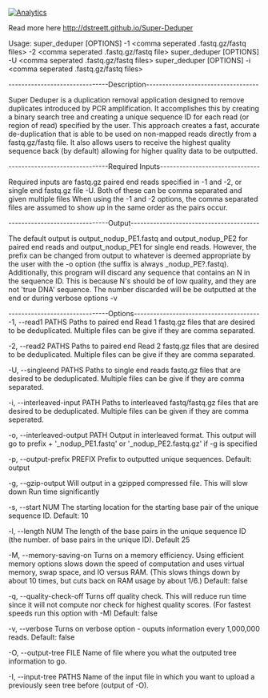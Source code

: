 [![Analytics](https://ga-beacon.appspot.com/UA-62149453-2/Super-Deduper/README)](https://github.com/igrigorik/ga-beacon)


Read more here http://dstreett.github.io/Super-Deduper


Usage: super_deduper [OPTIONS] -1  <comma seperated .fastq.gz/fastq files> -2 <comma seperated .fastq.gz/fastq file>
	super_deduper [OPTIONS] -U <comma seperated .fastq.gz/fastq files>
	super_deduper [OPTIONS] -i <comma seperated .fastq.gz/fastq files>


-------------------------------Description-----------------------------------

Super Deduper is a duplication removal application designed to remove duplicates
introduced by PCR amplification. It accomplishes this by creating a binary search
tree and creating a unique sequence ID for each read (or region of read) specified
by the user. This approach creates a fast, accurate de-duplication that is able to be
used on non-mapped reads directly from a fastq.gz/fastq file. It also allows users to 
receive the highest quality sequence back (by default) allowing for higher quality
data to be outputted. 


-------------------------------Required Inputs-------------------------------

Required inputs are fastq.gz paired end reads specified in -1 and -2, or single end
fastq.gz file -U. Both of these can be comma separated and given multiple files
When using the -1 and -2 options, the comma separated files are assumed
to show up in the same order as the pairs occur.


-------------------------------Output----------------------------------------


The default output is output_nodup_PE1.fastq and output_nodup_PE2 for paired end reads
and output_nodup_PE1 for single end reads. However, the prefix can be changed
from output to whatever is deemed appropriate by the user with the -o option
(the suffix is always _nodup_PE?.fastq). Additionally, this program will discard
any sequence that contains an N in the sequence ID. This is because N's should be
of low quality, and they are not 'true DNA' sequence. The number discarded will be
be outputted at the end or during verbose options -v


-------------------------------Options---------------------------------------
  -1, --read1 PATHS		Paths to paired end Read 1 fastq.gz files that are desired
		 to be deduplicated. Multiple files can be give if they are comma 
		separated.

  -2, --read2 PATHS		Paths to paired end Read 2 fastq.gz files that are desired
		 to be deduplicated. Multiple files can be give if they are comma 
		separated.

  -U, --singleend PATHS	Paths to single end reads fastq.gz files that are desired
		 to be deduplicated. Multiple files can be give if they are comma 
		separated.

  -i, --interleaved-input PATH Paths to interleaved fastq/fastq.gz files that are desired
		to be deduplicated. Multiple files can be given if they are comma 
		seperated.

  -o, --interleaved-output PATH Output in interleaved format. This output will go to
		prefix + '_nodup_PE1.fastq' or '_nodup_PE2.fastq.gz' if -g is specified

  -p, --output-prefix PREFIX	Prefix to outputted unique sequences. Default: output

  -g, --gzip-output		Will output in a gzipped compressed file. This will slow down
		Run time significantly

  -s, --start NUM		The starting location for the starting base pair of the unique
		sequence ID. Default: 10

  -l, --length NUM		The length of the base pairs in the unique sequence ID (the number.
		of base pairs in the unique ID). Default 25

  -M, --memory-saving-on	Turns on a memory efficiency. Using efficient memory options slows 
		down the speed of computation and uses virtual memory, swap space, and IO versus RAM.
		(This slows things down by about 10 times, but cuts back on RAM usage by about 1/6.)
		Default: false

  -q, --quality-check-off	Turns off quality check. This will reduce run time since it will not
		compute nor check for highest quality scores. (For fastest speeds run this option
		with -M) Default: false

  -v, --verbose		Turns on verbose option - ouputs information every 1,000,000 reads. Default: false

  -O, --output-tree FILE 	Name of file where you what the outputed tree information to go.

  -I, --input-tree PATHS	Name of the input file in which you want to upload a previously
 			seen tree before (output of -O).


